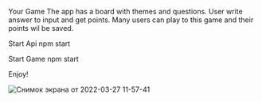 Your Game
The app has a board with themes and questions. User write answer to input and get points. Many users can play to this game and their points wil be saved.

Start Api
npm start

Start Game
npm start

Enjoy!

![Снимок экрана от 2022-03-27 11-57-41](https://user-images.githubusercontent.com/72496042/160274356-5421f4e8-b700-4f6b-9f39-1f2ddd8d82c8.png)
